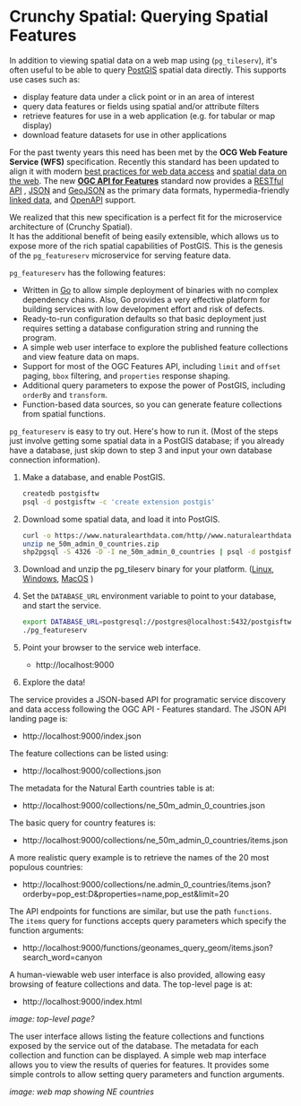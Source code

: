 # Crunchy Spatial: Querying Spatial Features 

In addition to viewing spatial data on a web map using (`pg_tileserv`), 
it's often useful to be able to query [PostGIS](https://postgis.net/) spatial data directly.
This supports use cases such as:

* display feature data under a click point or in an area of interest
* query data features or fields using spatial and/or attribute filters
* retrieve features for use in a web application (e.g. for tabular or map display)
* download feature datasets for use in other applications

For the past twenty years this need has been met by the **OCG Web Feature Service (WFS)** specification.
Recently this standard has been updated to align it with modern [best practices
for web data access](https://www.w3.org/TR/dwbp/) and [spatial data on the web](https://www.w3.org/TR/sdw-bp/).
The new **[OGC API for Features](http://docs.opengeospatial.org/is/17-069r3/17-069r3.html)** standard 
now provides a [RESTful API](https://en.wikipedia.org/wiki/Representational_state_transfer) , [JSON](https://www.w3.org/TR/sdw-bp/#bib-RFC7159) and [GeoJSON](https://tools.ietf.org/rfc/rfc7946.txt) as the primary data formats,
hypermedia-friendly [linked data](https://www.w3.org/TR/sdw-bp/#linked-data),
and [OpenAPI](https://github.com/OAI/OpenAPI-Specification/blob/master/versions/3.0.2.md) support.

We realized that this new specification is a perfect fit for the 
microservice architecture of (Crunchy Spatial).  
It has the additional benefit
of being easily extensible, which allows us to expose more of the rich spatial capabilities of PostGIS.
This is the genesis of the `pg_featureserv` microservice for serving feature data.

`pg_featureserv` has the following features:

* Written in [Go](https://golang.org/) to allow simple deployment of binaries with no complex dependency chains.  Also, Go provides a very effective platform for building services with low development effort and risk of defects.
* Ready-to-run configuration defaults so that basic deployment just requires setting a database configuration string and running the program.
* A simple web user interface to explore the published feature collections and view feature data on maps.
* Support for most of the OGC Features API, including `limit` and `offset` paging, `bbox` filtering, and `properties` response shaping.
* Additional query parameters to expose the power of PostGIS, including `orderBy` and `transform`.
* Function-based data sources, so you can generate feature collections from spatial functions.

`pg_featureserv` is easy to try out.  Here's how to run it. (Most of the steps just involve getting some spatial data in a PostGIS database; if you already have a database, just skip down to step 3 and input your own database connection information).

1. Make a database, and enable PostGIS.
   
    ```sh
    createdb postgisftw
    psql -d postgisftw -c 'create extension postgis'
    ```

2. Download some spatial data, and load it into PostGIS.

    ```sh
    curl -o https://www.naturalearthdata.com/http//www.naturalearthdata.com/download/50m/cultural/ne_50m_admin_0_countries.zip
    unzip ne_50m_admin_0_countries.zip
    shp2pgsql -S 4326 -D -I ne_50m_admin_0_countries | psql -d postgisftw
    ```

3. Download and unzip the pg_tileserv binary for your platform. ([Linux](https://postgisftw.s3.amazonaws.com/pg_featureserv_latest_linux.zip), [Windows](https://postgisftw.s3.amazonaws.com/pg_featureserv_latest_windows.zip), [MacOS](https://postgisftw.s3.amazonaws.com/pg_featureserv_latest_osx.zip) )

4. Set the `DATABASE_URL` environment variable to point to your database, and start the service.

    ```sh
    export DATABASE_URL=postgresql://postgres@localhost:5432/postgisftw
    ./pg_featureserv
    ```

5. Point your browser to the service web interface.

    * http://localhost:9000

6. Explore the data!

The service provides a JSON-based API for programatic service discovery and data access
following the OGC API - Features standard.
The JSON API landing page is:

* http://localhost:9000/index.json

The feature collections can be listed using:

* http://localhost:9000/collections.json
    
The metadata for the Natural Earth countries table is at:

* http://localhost:9000/collections/ne_50m_admin_0_countries.json
    
The basic query for country features is:

* http://localhost:9000/collections/ne_50m_admin_0_countries/items.json
   
A more realistic query example is to retrieve the names of the 20 most populous countries:

* http://localhost:9000/collections/ne.admin_0_countries/items.json?orderby=pop_est:D&properties=name,pop_est&limit=20

The API endpoints for functions are similar, but use the path `functions`.  
The `items` query for functions accepts query parameters which specify the function arguments:

* http://localhost:9000/functions/geonames_query_geom/items.json?search_word=canyon

A human-viewable web user interface is also provided, allowing easy browsing of feature collections and data. 
The top-level page is at:

   * http://localhost:9000/index.html
   
*image: top-level page?*
   
The user interface allows listing the feature collections and functions exposed by the service out of the database.
The metadata for each collection and function can be displayed.
A simple web map interface allows you to view the results of queries for features. 
It provides some simple controls to allow setting query parameters and function arguments.

*image: web map showing NE countries*






